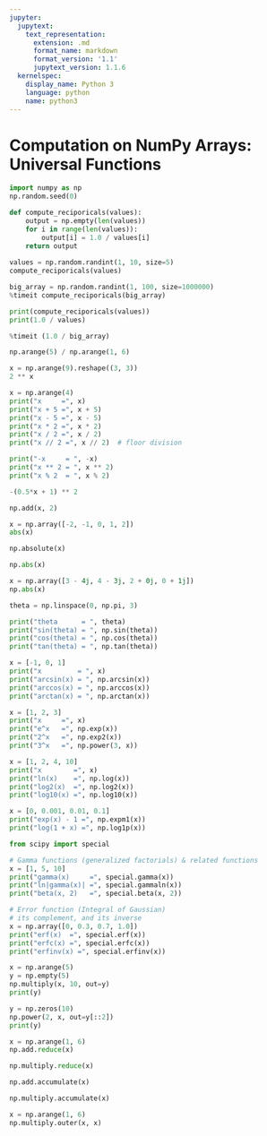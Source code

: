 ```yaml
---
jupyter:
  jupytext:
    text_representation:
      extension: .md
      format_name: markdown
      format_version: '1.1'
      jupytext_version: 1.1.6
  kernelspec:
    display_name: Python 3
    language: python
    name: python3
---
```


# Computation on NumPy Arrays: Universal Functions

```python
import numpy as np
np.random.seed(0)

def compute_reciporicals(values):
    output = np.empty(len(values))
    for i in range(len(values)):
        output[i] = 1.0 / values[i]
    return output
        
values = np.random.randint(1, 10, size=5)
compute_reciporicals(values)
```

```python
big_array = np.random.randint(1, 100, size=1000000)
%timeit compute_reciporicals(big_array)
```

```python
print(compute_reciporicals(values))
print(1.0 / values)
```

```python
%timeit (1.0 / big_array)
```

```python
np.arange(5) / np.arange(1, 6)
```

```python
x = np.arange(9).reshape((3, 3))
2 ** x
```

```python
x = np.arange(4)
print("x     =", x)
print("x + 5 =", x + 5)
print("x - 5 =", x - 5)
print("x * 2 =", x * 2)
print("x / 2 =", x / 2)
print("x // 2 =", x // 2)  # floor division
```

```python
print("-x     = ", -x)
print("x ** 2 = ", x ** 2)
print("x % 2  = ", x % 2)
```

```python
-(0.5*x + 1) ** 2
```

```python
np.add(x, 2)
```

```python
x = np.array([-2, -1, 0, 1, 2])
abs(x)
```

```python
np.absolute(x)
```

```python
np.abs(x)
```

```python
x = np.array([3 - 4j, 4 - 3j, 2 + 0j, 0 + 1j])
np.abs(x)
```

```python
theta = np.linspace(0, np.pi, 3)
```

```python
print("theta      = ", theta)
print("sin(theta) = ", np.sin(theta))
print("cos(theta) = ", np.cos(theta))
print("tan(theta) = ", np.tan(theta))
```

```python
x = [-1, 0, 1]
print("x         = ", x)
print("arcsin(x) = ", np.arcsin(x))
print("arccos(x) = ", np.arccos(x))
print("arctan(x) = ", np.arctan(x))
```

```python
x = [1, 2, 3]
print("x     =", x)
print("e^x   =", np.exp(x))
print("2^x   =", np.exp2(x))
print("3^x   =", np.power(3, x))
```

```python
x = [1, 2, 4, 10]
print("x        =", x)
print("ln(x)    =", np.log(x))
print("log2(x)  =", np.log2(x))
print("log10(x) =", np.log10(x))
```

```python
x = [0, 0.001, 0.01, 0.1]
print("exp(x) - 1 =", np.expm1(x))
print("log(1 + x) =", np.log1p(x))
```

```python
from scipy import special
```

```python
# Gamma functions (generalized factorials) & related functions
x = [1, 5, 10]
print("gamma(x)     =", special.gamma(x))
print("ln|gamma(x)| =", special.gammaln(x))
print("beta(x, 2)   =", special.beta(x, 2))
```

```python
# Error function (Integral of Gaussian)
# its complement, and its inverse
x = np.array([0, 0.3, 0.7, 1.0])
print("erf(x)  =", special.erf(x))
print("erfc(x) =", special.erfc(x))
print("erfinv(x) =", special.erfinv(x))
```

```python
x = np.arange(5)
y = np.empty(5)
np.multiply(x, 10, out=y)
print(y)
```

```python
y = np.zeros(10)
np.power(2, x, out=y[::2])
print(y)
```

```python
x = np.arange(1, 6)
np.add.reduce(x)
```

```python
np.multiply.reduce(x)
```

```python
np.add.accumulate(x)
```

```python
np.multiply.accumulate(x)
```

```python
x = np.arange(1, 6)
np.multiply.outer(x, x)
```
